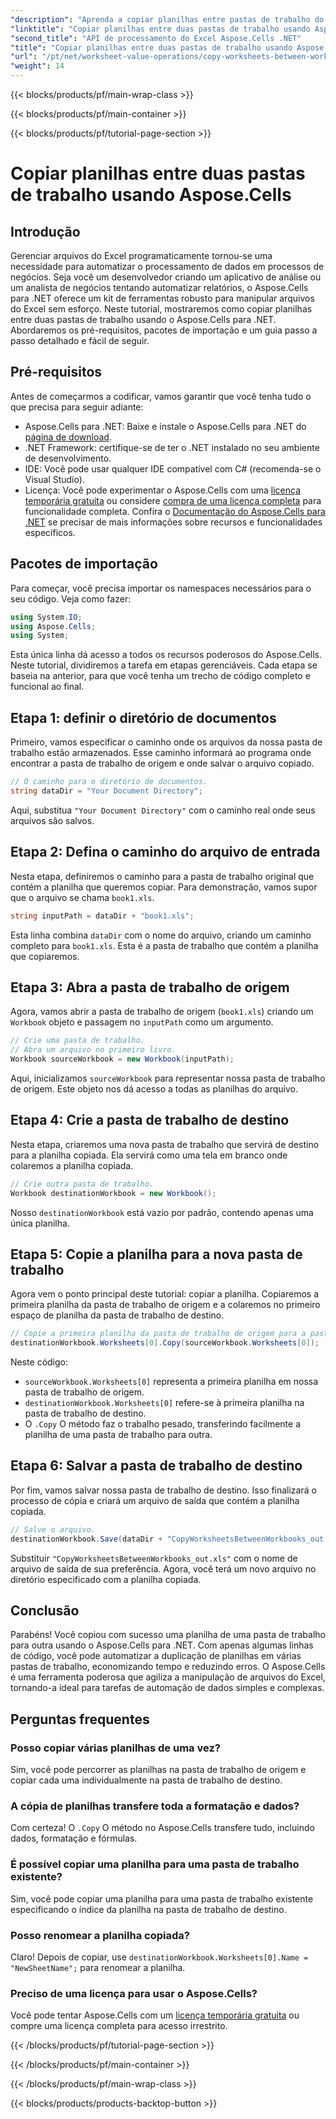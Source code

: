 ```yaml
---
"description": "Aprenda a copiar planilhas entre pastas de trabalho do Excel usando o Aspose.Cells para .NET neste tutorial detalhado e passo a passo. Perfeito para automatizar processos do Excel."
"linktitle": "Copiar planilhas entre duas pastas de trabalho usando Aspose.Cells"
"second_title": "API de processamento do Excel Aspose.Cells .NET"
"title": "Copiar planilhas entre duas pastas de trabalho usando Aspose.Cells"
"url": "/pt/net/worksheet-value-operations/copy-worksheets-between-workbooks/"
"weight": 14
---
```


{{< blocks/products/pf/main-wrap-class >}}

{{< blocks/products/pf/main-container >}}

{{< blocks/products/pf/tutorial-page-section >}}

# Copiar planilhas entre duas pastas de trabalho usando Aspose.Cells

## Introdução
Gerenciar arquivos do Excel programaticamente tornou-se uma necessidade para automatizar o processamento de dados em processos de negócios. Seja você um desenvolvedor criando um aplicativo de análise ou um analista de negócios tentando automatizar relatórios, o Aspose.Cells para .NET oferece um kit de ferramentas robusto para manipular arquivos do Excel sem esforço. Neste tutorial, mostraremos como copiar planilhas entre duas pastas de trabalho usando o Aspose.Cells para .NET. Abordaremos os pré-requisitos, pacotes de importação e um guia passo a passo detalhado e fácil de seguir.
## Pré-requisitos
Antes de começarmos a codificar, vamos garantir que você tenha tudo o que precisa para seguir adiante:
- Aspose.Cells para .NET: Baixe e instale o Aspose.Cells para .NET do [página de download](https://releases.aspose.com/cells/net/).
- .NET Framework: certifique-se de ter o .NET instalado no seu ambiente de desenvolvimento.
- IDE: Você pode usar qualquer IDE compatível com C# (recomenda-se o Visual Studio).
- Licença: Você pode experimentar o Aspose.Cells com uma [licença temporária gratuita](https://purchase.aspose.com/temporary-license/) ou considere [compra de uma licença completa](https://purchase.aspose.com/buy) para funcionalidade completa.
Confira o [Documentação do Aspose.Cells para .NET](https://reference.aspose.com/cells/net/) se precisar de mais informações sobre recursos e funcionalidades específicos.
## Pacotes de importação
Para começar, você precisa importar os namespaces necessários para o seu código. Veja como fazer:
```csharp
using System.IO;
using Aspose.Cells;
using System;
```
Esta única linha dá acesso a todos os recursos poderosos do Aspose.Cells.
Neste tutorial, dividiremos a tarefa em etapas gerenciáveis. Cada etapa se baseia na anterior, para que você tenha um trecho de código completo e funcional ao final.
## Etapa 1: definir o diretório de documentos
Primeiro, vamos especificar o caminho onde os arquivos da nossa pasta de trabalho estão armazenados. Esse caminho informará ao programa onde encontrar a pasta de trabalho de origem e onde salvar o arquivo copiado.
```csharp
// O caminho para o diretório de documentos.
string dataDir = "Your Document Directory";
```
Aqui, substitua `"Your Document Directory"` com o caminho real onde seus arquivos são salvos.
## Etapa 2: Defina o caminho do arquivo de entrada
Nesta etapa, definiremos o caminho para a pasta de trabalho original que contém a planilha que queremos copiar. Para demonstração, vamos supor que o arquivo se chama `book1.xls`.
```csharp
string inputPath = dataDir + "book1.xls";
```
Esta linha combina `dataDir` com o nome do arquivo, criando um caminho completo para `book1.xls`. Esta é a pasta de trabalho que contém a planilha que copiaremos.
## Etapa 3: Abra a pasta de trabalho de origem
Agora, vamos abrir a pasta de trabalho de origem (`book1.xls`) criando um `Workbook` objeto e passagem no `inputPath` como um argumento.
```csharp
// Crie uma pasta de trabalho.
// Abra um arquivo no primeiro livro.
Workbook sourceWorkbook = new Workbook(inputPath);
```
Aqui, inicializamos `sourceWorkbook` para representar nossa pasta de trabalho de origem. Este objeto nos dá acesso a todas as planilhas do arquivo.
## Etapa 4: Crie a pasta de trabalho de destino
Nesta etapa, criaremos uma nova pasta de trabalho que servirá de destino para a planilha copiada. Ela servirá como uma tela em branco onde colaremos a planilha copiada.
```csharp
// Crie outra pasta de trabalho.
Workbook destinationWorkbook = new Workbook();
```
Nosso `destinationWorkbook` está vazio por padrão, contendo apenas uma única planilha.
## Etapa 5: Copie a planilha para a nova pasta de trabalho
Agora vem o ponto principal deste tutorial: copiar a planilha. Copiaremos a primeira planilha da pasta de trabalho de origem e a colaremos no primeiro espaço de planilha da pasta de trabalho de destino.
```csharp
// Copie a primeira planilha da pasta de trabalho de origem para a pasta de trabalho de destino.
destinationWorkbook.Worksheets[0].Copy(sourceWorkbook.Worksheets[0]);
```
Neste código:
- `sourceWorkbook.Worksheets[0]` representa a primeira planilha em nossa pasta de trabalho de origem.
- `destinationWorkbook.Worksheets[0]` refere-se à primeira planilha na pasta de trabalho de destino.
- O `.Copy` O método faz o trabalho pesado, transferindo facilmente a planilha de uma pasta de trabalho para outra.
## Etapa 6: Salvar a pasta de trabalho de destino
Por fim, vamos salvar nossa pasta de trabalho de destino. Isso finalizará o processo de cópia e criará um arquivo de saída que contém a planilha copiada.
```csharp
// Salve o arquivo.
destinationWorkbook.Save(dataDir + "CopyWorksheetsBetweenWorkbooks_out.xls");
```
Substituir `"CopyWorksheetsBetweenWorkbooks_out.xls"` com o nome de arquivo de saída de sua preferência. Agora, você terá um novo arquivo no diretório especificado com a planilha copiada.

## Conclusão
Parabéns! Você copiou com sucesso uma planilha de uma pasta de trabalho para outra usando o Aspose.Cells para .NET. Com apenas algumas linhas de código, você pode automatizar a duplicação de planilhas em várias pastas de trabalho, economizando tempo e reduzindo erros. O Aspose.Cells é uma ferramenta poderosa que agiliza a manipulação de arquivos do Excel, tornando-a ideal para tarefas de automação de dados simples e complexas.
## Perguntas frequentes
### Posso copiar várias planilhas de uma vez?  
Sim, você pode percorrer as planilhas na pasta de trabalho de origem e copiar cada uma individualmente na pasta de trabalho de destino.
### A cópia de planilhas transfere toda a formatação e dados?  
Com certeza! O `.Copy` O método no Aspose.Cells transfere tudo, incluindo dados, formatação e fórmulas.
### É possível copiar uma planilha para uma pasta de trabalho existente?  
Sim, você pode copiar uma planilha para uma pasta de trabalho existente especificando o índice da planilha na pasta de trabalho de destino.
### Posso renomear a planilha copiada?  
Claro! Depois de copiar, use `destinationWorkbook.Worksheets[0].Name = "NewSheetName";` para renomear a planilha.
### Preciso de uma licença para usar o Aspose.Cells?  
Você pode tentar Aspose.Cells com um [licença temporária gratuita](https://purchase.aspose.com/temporary-license/) ou compre uma licença completa para acesso irrestrito.

{{< /blocks/products/pf/tutorial-page-section >}}

{{< /blocks/products/pf/main-container >}}

{{< /blocks/products/pf/main-wrap-class >}}

{{< blocks/products/products-backtop-button >}}